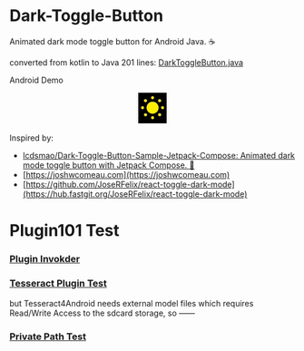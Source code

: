 # Dark-Toggle-Button

Animated dark mode toggle button for Android Java. ☕

converted from kotlin to Java 201 lines: [DarkToggleButton.java](app/src/main/java/com/knziha/plugin101/DarkToggleButton.java)

Android Demo

<p align="center"><img src="screenshot.gif" width="10%" /> </p>

Inspired by:

-	[lcdsmao/Dark-Toggle-Button-Sample-Jetpack-Compose: Animated dark mode toggle button with Jetpack Compose. 🚀](https://github.com/lcdsmao/Dark-Toggle-Button-Sample-Jetpack-Compose)
-   [https://joshwcomeau.com](https://joshwcomeau.com)
-   [https://github.com/JoseRFelix/react-toggle-dark-mode](https://hub.fastgit.org/JoseRFelix/react-toggle-dark-mode)



# Plugin101 Test

### [Plugin Invokder](https://github.com/KnIfER/AndroidPlugin101)

### [Tesseract Plugin Test](app/src/main/java/com/knziha/plugin101/TesseractPluginTest.java)

but Tesseract4Android needs external model files which requires Read/Write Access to the sdcard storage, so —— 

### [Private Path Test](app/src/main/java/com/knziha/plugin101/PrivatePathTest.java)
